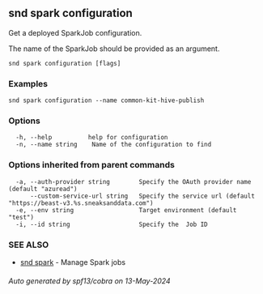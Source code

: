 ## snd spark configuration

Get a deployed SparkJob configuration.

The name of the SparkJob should be provided as an argument.


```
snd spark configuration [flags]
```

### Examples

```
snd spark configuration --name common-kit-hive-publish
```

### Options

```
  -h, --help          help for configuration
  -n, --name string    Name of the configuration to find
```

### Options inherited from parent commands

```
  -a, --auth-provider string        Specify the OAuth provider name (default "azuread")
      --custom-service-url string   Specify the service url (default "https://beast-v3.%s.sneaksanddata.com")
  -e, --env string                  Target environment (default "test")
  -i, --id string                   Specify the  Job ID
```

### SEE ALSO

* [snd spark](snd_spark.md)	 - Manage Spark jobs

###### Auto generated by spf13/cobra on 13-May-2024

